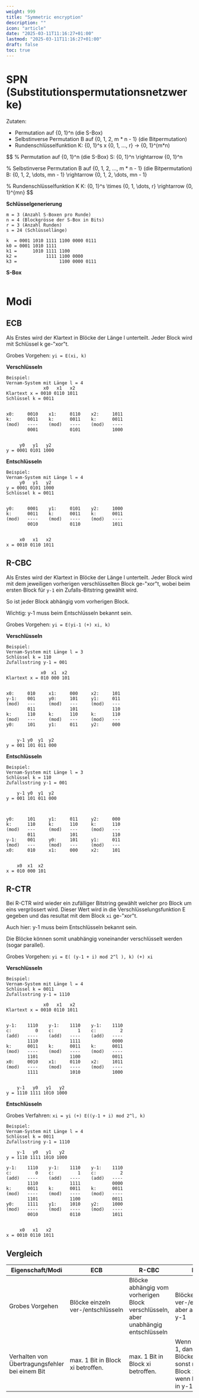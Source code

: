 ```yaml
---
weight: 999
title: "Symmetric encryption"
description: ""
icon: "article"
date: "2025-03-11T11:16:27+01:00"
lastmod: "2025-03-11T11:16:27+01:00"
draft: false
toc: true
---
```



# SPN (Substitutionspermutationsnetzwerke)


Zutaten:
- Permutation auf {0, 1}^n (die S-Box)
- Selbstinverse Permutation B auf {0, 1, 2, m * n - 1} (die Bitpermutation)
- Rundenschlüsselfunktion K: {0, 1}^s x {0, 1, ..., r} -> {0, 1}^(m*n)

$$
% Permutation auf {0, 1}^n (die S-Box)
S: \{0, 1\}^n \rightarrow \{0, 1\}^n

% Selbstinverse Permutation B auf {0, 1, 2, ..., m * n - 1} (die Bitpermutation)
B: \{0, 1, 2, \dots, mn - 1\} \rightarrow \{0, 1, 2, \dots, mn - 1\}

% Rundenschlüsselfunktion K
K: \{0, 1\}^s \times \{0, 1, \dots, r\} \rightarrow \{0, 1\}^{mn}
$$

**Schlüsselgenerierung**

```
m = 3 (Anzahl S-Boxen pro Runde)
n = 4 (Blockgrösse der S-Box in Bits)
r = 3 (Anzahl Runden)
s = 24 (Schlüssellänge)

k  = 0001 1010 1111 1100 0000 0111
k0 = 0001 1010 1111
k1 =      1010 1111 1100
k2 =           1111 1100 0000
k3 =                1100 0000 0111
```

**S-Box**

```

```

# Modi

## ECB

Als Erstes wird der Klartext in Blöcke der Länge l unterteilt.
Jeder Block wird mit Schlüssel k ge-"xor"t.

Grobes Vorgehen: `yi = E(xi, k)`

**Verschlüsseln**

```
Beispiel:
Vernam-System mit Länge l = 4
              x0   x1   x2
Klartext x = 0010 0110 1011
Schlüssel k = 0011


x0:     0010    x1:     0110    x2:     1011
k:      0011    k:      0011    k:      0011
(mod)   ----    (mod)   ----    (mod)   ----    
        0001            0101            1000
   
   
     y0   y1   y2
y = 0001 0101 1000
```

**Entschlüsseln**

```
Beispiel:
Vernam-System mit Länge l = 4
     y0   y1   y2
y = 0001 0101 1000
Schlüssel k = 0011


y0:     0001    y1:     0101    y2:     1000
k:      0011    k:      0011    k:      0011
(mod)   ----    (mod)   ----    (mod)   ----    
        0010            0110            1011
   
   
     x0   x1   x2
x = 0010 0110 1011
```


## R-CBC

Als Erstes wird der Klartext in Blöcke der Länge l unterteilt. 
Jeder Block wird mit dem jeweiligen vorherigen verschlüsselten Block ge-"xor"t, 
wobei beim ersten Block für `y-1` ein Zufalls-Bitstring gewählt wird.

So ist jeder Block abhängig vom vorherigen Block.

Wichtig: y-1 muss beim Entschlüsseln bekannt sein.

Grobes Vorgehen: `yi = E(yi-1 (+) xi, k)`

**Verschlüsseln**

```
Beispiel:
Vernam-System mit Länge l = 3
Schlüssel k = 110
Zufallsstring y-1 = 001

             x0  x1  x2
Klartext x = 010 000 101


x0:     010     x1:     000     x2:     101
y-1:    001     y0:     101     y1:     011
(mod)   ---     (mod)   ---     (mod)   ---
        011             101             110
k:      110     k:      110     k:      110
(mod)   ---     (mod)   ---     (mod)   ---    
y0:     101     y1:     011     y2:     000     
   
   
    y-1 y0  y1  y2
y = 001 101 011 000
```

**Entschlüsseln**

```
Beispiel:
Vernam-System mit Länge l = 3
Schlüssel k = 110
Zufallsstring y-1 = 001

    y-1 y0  y1  y2
y = 001 101 011 000



y0:     101     y1:     011     y2:     000
k:      110     k:      110     k:      110
(mod)   ---     (mod)   ---     (mod)   ---
        011             101             110
y-1:    001     y0:     101     y1:     011
(mod)   ---     (mod)   ---     (mod)   ---     
x0:     010     x1:     000     x2:     101       
   
   
    x0  x1  x2 
x = 010 000 101
```


## R-CTR

Bei R-CTR wird wieder ein zufälliger Bitstring gewählt welcher pro Block um eins vergrössert wird.
Dieser Wert wird in die Verschlüsselungsfunktion E gegeben und das resultat mit dem Block `xi` ge-"xor"t.

Auch hier: y-1 muss beim Entschlüsseln bekannt sein.

Die Blöcke können somit unabhängig voneinander verschlüsselt werden (sogar parallel).

Grobes Vorgehen: `yi = E( (y-1 + i) mod 2^l ), k) (+) xi`

**Verschlüsseln**

```
Beispiel:
Vernam-System mit Länge l = 4
Schlüssel k = 0011
Zufallsstring y-1 = 1110

              x0   x1   x2
Klartext x = 0010 0110 1011


y-1:    1110    y-1:    1110    y-1:    1110
c:         0    c:         1    c:         2
(add)   ----    (add)   ----    (add)   ----
        1110            1111            0000
k:      0011    k:      0011    k:      0011
(mod)   ----    (mod)   ----    (mod)   ----    
        1101            1100            0011
x0:     0010    x1:     0110    x2:     1011
(mod)   ----    (mod)   ----    (mod)   ----
        1111            1010            1000      
   
   
    y-1   y0   y1   y2
y = 1110 1111 1010 1000
```

**Entschlüsseln**

Grobes Verfahren: `xi = yi (+) E((y-1 + i) mod 2^l, k)`

```
Beispiel:
Vernam-System mit Länge l = 4
Schlüssel k = 0011
Zufallsstring y-1 = 1110

    y-1   y0   y1   y2
y = 1110 1111 1010 1000

y-1:    1110    y-1:    1110    y-1:    1110
c:         0    c:         1    c:         2
(add)   ----    (add)   ----    (add)   ----
        1110            1111            0000
k:      0011    k:      0011    k:      0011
(mod)   ----    (mod)   ----    (mod)   ----    
        1101            1100            0011
y0:     1111    y1:     1010    y2:     1000
(mod)   ----    (mod)   ----    (mod)   ----
        0010            0110            1011      
   
   
     x0   x1   x2
x = 0010 0110 1011
```

## Vergleich

| Eigenschaft/Modi                               | ECB                               | R-CBC                                                                             | R-CTR                                                                                                                  |
|------------------------------------------------|-----------------------------------|-----------------------------------------------------------------------------------|------------------------------------------------------------------------------------------------------------------------|
| Grobes Vorgehen                                | Blöcke einzeln ver-/entschlüsseln | Blöcke abhängig vom vorherigen Block verschlüsseln, aber unabhängig entschlüsseln | Blöcke einzeln ver-/entschlüsseln aber abhängig von y-1                                                                |
| Verhalten von Übertragungsfehler bei einem Bit | max. 1 Bit in Block xi betroffen. | max. 1 Bit in Block xi betroffen.                                                 | Wenn Fehler in y-1, dann sind alle Blöcke betroffen, sonst max. 1 Bit in Block xi betroffen, wenn Fehler nicht in y-1. |

